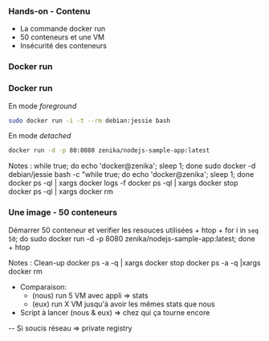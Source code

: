 ### Hands-on - Contenu

- La commande docker run
- 50 conteneurs et une VM
- Insécurité des conteneurs



### Docker run

<!-- .element class="fragment" data-fragment-index="2" -->



### Docker run

En mode *foreground*
```bash
sudo docker run -i -t --rm debian:jessie bash
```

En mode *detached*
```bash
docker run -d -p 80:8080 zenika/nodejs-sample-app:latest
```


Notes :
while true; do echo 'docker@zenika'; sleep 1; done
sudo docker -d debian/jessie bash -c "while true; do echo 'docker@zenika'; sleep 1; done
docker ps -ql | xargs docker logs -f
docker ps -ql | xargs docker stop
docker ps -ql | xargs docker rm



### Une image - 50 conteneurs 
Démarrer 50 conteneur et verifier les resouces utilisées
    + htop
    + for i in `seq 50`; do sudo docker run -d -p 8080 zenika/nodejs-sample-app:latest; done
    + htop


Notes :
Clean-up
docker ps -a -q | xargs docker stop
docker ps -a -q |xargs docker rm

- Comparaison:
    - (nous) run 5 VM avec appli => stats
    - (eux) run X VM jusqu'à avoir les mêmes stats que nous
- Script à lancer (nous & eux) => chez qui ça tourne encore

-- Si soucis réseau => private registry
